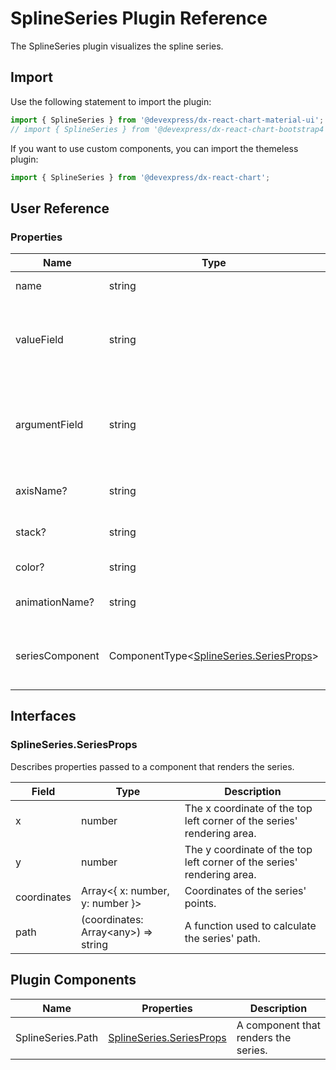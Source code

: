 # SplineSeries Plugin Reference

The SplineSeries plugin visualizes the spline series.

## Import

Use the following statement to import the plugin:

```js
import { SplineSeries } from '@devexpress/dx-react-chart-material-ui';
// import { SplineSeries } from '@devexpress/dx-react-chart-bootstrap4';
```

If you want to use custom components, you can import the themeless plugin:

```js
import { SplineSeries } from '@devexpress/dx-react-chart';
```

## User Reference

### Properties

Name | Type | Default | Description
-----|------|---------|------------
name | string | | A series name.
valueField | string | | The name of a data field that provides series point values.
argumentField | string | | The name of a data field that provides series point argument values.
axisName? | string | | The associated axis.
stack? | string | | The associated stack.
color? | string | | A series color.
animationName? | string | 'transform' | Animation name for series.
seriesComponent | ComponentType&lt;[SplineSeries.SeriesProps](#splineseriesseriesprops)&gt; | | A component that renders the series.

## Interfaces

### SplineSeries.SeriesProps

Describes properties passed to a component that renders the series.

Field | Type | Description
------|------|------------
x | number | The x coordinate of the top left corner of the series' rendering area.
y | number | The y coordinate of the top left corner of the series' rendering area.
coordinates | Array&lt;{ x: number, y: number }&gt; | Coordinates of the series' points.
path | (coordinates: Array&lt;any&gt;) => string | A function used to calculate the series' path.

## Plugin Components

Name | Properties | Description
-----|------------|------------
SplineSeries.Path | [SplineSeries.SeriesProps](#splineseriesseriesprops) | A component that renders the series.
